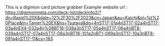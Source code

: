 This is a digimon card picture grabber
Example website url : https://digimonmeta.com/deck-list/deckinfo2/?dn=Rapid%20X&date=12%2F30%2F2023&cn=Japan&au=Kaichi&pl=1st%20Place&tn=Tamer%20EX&hs=Tsutaya&dg=4nST17-01a4nST17-02a4nST17-03a4nEX4-032a4n%08BT16-038a3nST17-05a4nST17-06a4nBT8-039a4nST17-07a4nST17-08a3nBT16-101a2nBT1-089a3nST17-10a3nBT8-091a4nST17-11&cs=183

